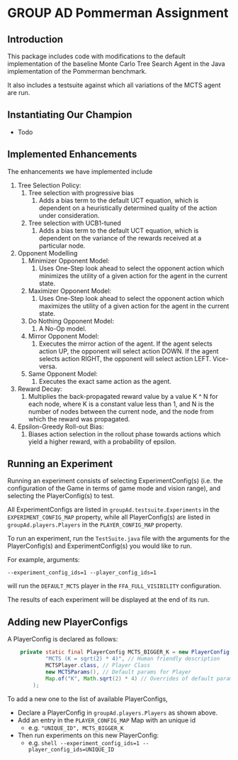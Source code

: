 # GROUP AD Pommerman Assignment

## Introduction

This package includes code with modifications to the default implementation of the baseline Monte Carlo Tree Search
Agent in the Java implementation of the Pommerman benchmark.

It also includes a testsuite against which all variations of the MCTS agent are run.

## Instantiating Our Champion
- Todo

## Implemented Enhancements

The enhancements we have implemented include

1. Tree Selection Policy:  
   1. Tree selection with progressive bias
      1. Adds a bias term to the default UCT equation, which is dependent on a heuristically determined quality of the action under consideration.
   2. Tree selection with UCB1-tuned 
      1. Adds a bias term to the default UCT equation, which is dependent on the variance of the rewards received at a particular node.
2. Opponent Modelling
   1. Minimizer Opponent Model: 
      1. Uses One-Step look ahead to select the opponent action which minimizes the utility of a given action for the agent in the current state.
   2. Maximizer Opponent Model: 
      1. Uses One-Step look ahead to select the opponent action which maximizes the utility of a given action for the agent in the current state.
   3. Do Nothing Opponent Model: 
      1. A No-Op model.
   4. Mirror Opponent Model: 
      1. Executes the mirror action of the agent. If the agent selects action UP, the opponent will select action DOWN. If the agent selects action RIGHT, the opponent will select action LEFT. Vice-versa.
   5. Same Opponent Model:
      1. Executes the exact same action as the agent.
3. Reward Decay:
   1. Multiplies the back-propagated reward value by a value K ^ N for each node, where K is a constant value less than 1, and N is the number of nodes between the current node, and the node from which the reward was propagated. 
4. Epsilon-Greedy Roll-out Bias:
   1. Biases action selection in the rollout phase towards actions which yield a higher reward, with a probability of epsilon.

## Running an Experiment

Running an experiment consists of selecting ExperimentConfig(s) (i.e. the configuration of the Game
in terms of game mode and vision range), and selecting the PlayerConfig(s) to
test.


All ExperimentConfigs are listed in `groupAd.testsuite.Experiments` 
in the `EXPERIMENT_CONFIG_MAP` property, while all PlayerConfig(s) are listed in `groupAd.players.Players` 
in the `PLAYER_CONFIG_MAP` property.

To run an experiment, run the `TestSuite.java` file with the arguments for the PlayerConfig(s) and ExperimentConfig(s)
you would like to run.

For example, arguments:

```shell
--experiment_config_ids=1 --player_config_ids=1
```

will run the `DEFAULT_MCTS` player in the `FFA_FULL_VISIBILITY` configuration.

The results of each experiment will be displayed at the end of its run.

## Adding new PlayerConfigs

A PlayerConfig is declared as follows:

```java
    private static final PlayerConfig MCTS_BIGGER_K = new PlayerConfig(
            "MCTS (K = sqrt(2) * 4)", // Human friendly description
            MCTSPlayer.class, // Player Class
            new MCTSParams(), // Default params for Player
            Map.of("K", Math.sqrt(2) * 4) // Overrides of default params
        );
```

To add a new one to the list of available PlayerConfigs, 
- Declare a PlayerConfig in `groupAd.players.Players` as shown above.
- Add an entry in the `PLAYER_CONFIG_MAP` Map with an unique id
  - e.g. `"UNIQUE_ID", MCTS_BIGGER_K`
- Then run experiments on this new PlayerConfig:
  - e.g. ```shell --experiment_config_ids=1 --player_config_ids=UNIQUE_ID```